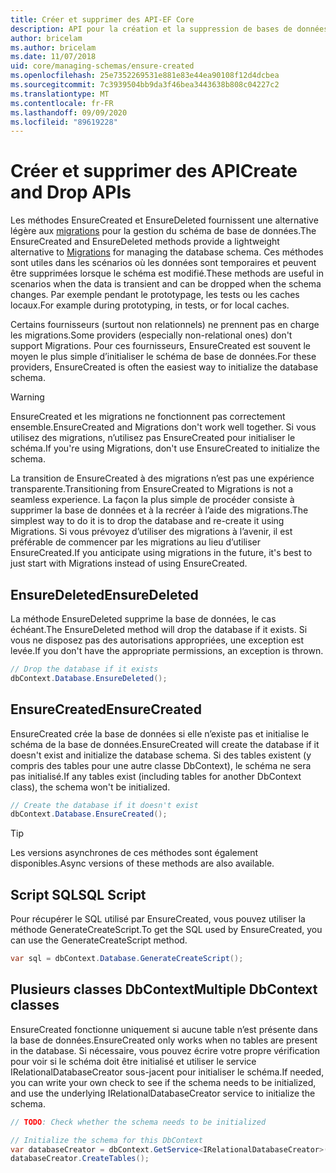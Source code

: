 ```yaml
---
title: Créer et supprimer des API-EF Core
description: API pour la création et la suppression de bases de données avec Entity Framework Core
author: bricelam
ms.author: bricelam
ms.date: 11/07/2018
uid: core/managing-schemas/ensure-created
ms.openlocfilehash: 25e7352269531e881e83e44ea90108f12d4dcbea
ms.sourcegitcommit: 7c3939504bb9da3f46bea3443638b808c04227c2
ms.translationtype: MT
ms.contentlocale: fr-FR
ms.lasthandoff: 09/09/2020
ms.locfileid: "89619228"
---
```

# <a name="create-and-drop-apis"></a><span data-ttu-id="b8271-103">Créer et supprimer des API</span><span class="sxs-lookup"><span data-stu-id="b8271-103">Create and Drop APIs</span></span>

<span data-ttu-id="b8271-104">Les méthodes EnsureCreated et EnsureDeleted fournissent une alternative légère aux [migrations](xref:core/managing-schemas/migrations/index) pour la gestion du schéma de base de données.</span><span class="sxs-lookup"><span data-stu-id="b8271-104">The EnsureCreated and EnsureDeleted methods provide a lightweight alternative to [Migrations](xref:core/managing-schemas/migrations/index) for managing the database schema.</span></span> <span data-ttu-id="b8271-105">Ces méthodes sont utiles dans les scénarios où les données sont temporaires et peuvent être supprimées lorsque le schéma est modifié.</span><span class="sxs-lookup"><span data-stu-id="b8271-105">These methods are useful in scenarios when the data is transient and can be dropped when the schema changes.</span></span> <span data-ttu-id="b8271-106">Par exemple pendant le prototypage, les tests ou les caches locaux.</span><span class="sxs-lookup"><span data-stu-id="b8271-106">For example during prototyping, in tests, or for local caches.</span></span>

<span data-ttu-id="b8271-107">Certains fournisseurs (surtout non relationnels) ne prennent pas en charge les migrations.</span><span class="sxs-lookup"><span data-stu-id="b8271-107">Some providers (especially non-relational ones) don't support Migrations.</span></span> <span data-ttu-id="b8271-108">Pour ces fournisseurs, EnsureCreated est souvent le moyen le plus simple d’initialiser le schéma de base de données.</span><span class="sxs-lookup"><span data-stu-id="b8271-108">For these providers, EnsureCreated is often the easiest way to initialize the database schema.</span></span>

> [!WARNING]
> <span data-ttu-id="b8271-109">EnsureCreated et les migrations ne fonctionnent pas correctement ensemble.</span><span class="sxs-lookup"><span data-stu-id="b8271-109">EnsureCreated and Migrations don't work well together.</span></span> <span data-ttu-id="b8271-110">Si vous utilisez des migrations, n’utilisez pas EnsureCreated pour initialiser le schéma.</span><span class="sxs-lookup"><span data-stu-id="b8271-110">If you're using Migrations, don't use EnsureCreated to initialize the schema.</span></span>

<span data-ttu-id="b8271-111">La transition de EnsureCreated à des migrations n’est pas une expérience transparente.</span><span class="sxs-lookup"><span data-stu-id="b8271-111">Transitioning from EnsureCreated to Migrations is not a seamless experience.</span></span> <span data-ttu-id="b8271-112">La façon la plus simple de procéder consiste à supprimer la base de données et à la recréer à l’aide des migrations.</span><span class="sxs-lookup"><span data-stu-id="b8271-112">The simplest way to do it is to drop the database and re-create it using Migrations.</span></span> <span data-ttu-id="b8271-113">Si vous prévoyez d’utiliser des migrations à l’avenir, il est préférable de commencer par les migrations au lieu d’utiliser EnsureCreated.</span><span class="sxs-lookup"><span data-stu-id="b8271-113">If you anticipate using migrations in the future, it's best to just start with Migrations instead of using EnsureCreated.</span></span>

## <a name="ensuredeleted"></a><span data-ttu-id="b8271-114">EnsureDeleted</span><span class="sxs-lookup"><span data-stu-id="b8271-114">EnsureDeleted</span></span>

<span data-ttu-id="b8271-115">La méthode EnsureDeleted supprime la base de données, le cas échéant.</span><span class="sxs-lookup"><span data-stu-id="b8271-115">The EnsureDeleted method will drop the database if it exists.</span></span> <span data-ttu-id="b8271-116">Si vous ne disposez pas des autorisations appropriées, une exception est levée.</span><span class="sxs-lookup"><span data-stu-id="b8271-116">If you don't have the appropriate permissions, an exception is thrown.</span></span>

``` csharp
// Drop the database if it exists
dbContext.Database.EnsureDeleted();
```

## <a name="ensurecreated"></a><span data-ttu-id="b8271-117">EnsureCreated</span><span class="sxs-lookup"><span data-stu-id="b8271-117">EnsureCreated</span></span>

<span data-ttu-id="b8271-118">EnsureCreated crée la base de données si elle n’existe pas et initialise le schéma de la base de données.</span><span class="sxs-lookup"><span data-stu-id="b8271-118">EnsureCreated will create the database if it doesn't exist and initialize the database schema.</span></span> <span data-ttu-id="b8271-119">Si des tables existent (y compris des tables pour une autre classe DbContext), le schéma ne sera pas initialisé.</span><span class="sxs-lookup"><span data-stu-id="b8271-119">If any tables exist (including tables for another DbContext class), the schema won't be initialized.</span></span>

``` csharp
// Create the database if it doesn't exist
dbContext.Database.EnsureCreated();
```

> [!TIP]
> <span data-ttu-id="b8271-120">Les versions asynchrones de ces méthodes sont également disponibles.</span><span class="sxs-lookup"><span data-stu-id="b8271-120">Async versions of these methods are also available.</span></span>

## <a name="sql-script"></a><span data-ttu-id="b8271-121">Script SQL</span><span class="sxs-lookup"><span data-stu-id="b8271-121">SQL Script</span></span>

<span data-ttu-id="b8271-122">Pour récupérer le SQL utilisé par EnsureCreated, vous pouvez utiliser la méthode GenerateCreateScript.</span><span class="sxs-lookup"><span data-stu-id="b8271-122">To get the SQL used by EnsureCreated, you can use the GenerateCreateScript method.</span></span>

``` csharp
var sql = dbContext.Database.GenerateCreateScript();
```

## <a name="multiple-dbcontext-classes"></a><span data-ttu-id="b8271-123">Plusieurs classes DbContext</span><span class="sxs-lookup"><span data-stu-id="b8271-123">Multiple DbContext classes</span></span>

<span data-ttu-id="b8271-124">EnsureCreated fonctionne uniquement si aucune table n’est présente dans la base de données.</span><span class="sxs-lookup"><span data-stu-id="b8271-124">EnsureCreated only works when no tables are present in the database.</span></span> <span data-ttu-id="b8271-125">Si nécessaire, vous pouvez écrire votre propre vérification pour voir si le schéma doit être initialisé et utiliser le service IRelationalDatabaseCreator sous-jacent pour initialiser le schéma.</span><span class="sxs-lookup"><span data-stu-id="b8271-125">If needed, you can write your own check to see if the schema needs to be initialized, and use the underlying IRelationalDatabaseCreator service to initialize the schema.</span></span>

``` csharp
// TODO: Check whether the schema needs to be initialized

// Initialize the schema for this DbContext
var databaseCreator = dbContext.GetService<IRelationalDatabaseCreator>();
databaseCreator.CreateTables();
```
